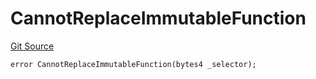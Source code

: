 # CannotReplaceImmutableFunction
[Git Source](https://github.com/thrackle-io/Tron_Internal/blob/1967bc8c4a91d28c4a17e06555cea67921b90fa3/src/economic/ruleStorage/RuleStorageDiamondLib.sol)


```solidity
error CannotReplaceImmutableFunction(bytes4 _selector);
```

